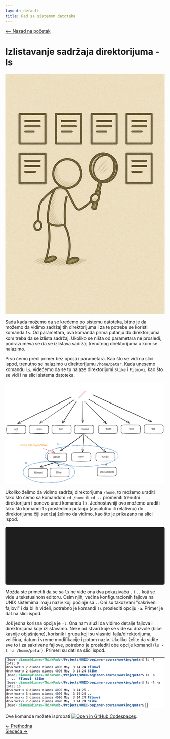 ```yaml
---
layout: default
title: Rad sa sistemom datoteka
---
```


<link rel="stylesheet" href="/UNIX-beginner-course/assets/css/custom.css">

 
<script>
  window.dataLayer = window.dataLayer || [];
  function gtag(){dataLayer.push(arguments);}
  gtag('js', new Date());
  gtag('config', 'G-Q6NY1G1P9S');
</script>
<script defer data-domain="dianasantavec.github.io/unix-beginner-course" src="https://plausible.io/js/script.outbound-links.tagged-events.js"></script>

<div style="margin-bottom: 1em;">
  <a href="/UNIX-beginner-course/" class="button-nav">⟵ Nazad na početak</a>
</div>

# Izlistavanje sadržaja direktorijuma - ls

![ls prikaz](../assets/diagrams/ls_figure.png)

Sada kada možemo da se krećemo po sistemu datoteka, bitno je da možemo da vidimo sadržaj tih direktorijuma i za te potrebe se koristi komanda `ls`. Od parametara, ova komanda prima putanju do direktorijuma kom treba da se izlista sadržaj. Ukoliko se ništa od parametara ne prosledi, podrazumeva se da se izlistava sadržaj trenutnog direktorijuma u kom se nalazimo. 

Prvo ćemo preći primer bez opcija i parametara. Kao što se vidi na slici ispod, trenutno se nalazimo u direktorijumu `/home/petar`. Kada unesemo komandu `ls`, videćemo da se tu nalaze direktorijumi `Slike` i `Filmovi`, kao što se vidi i na slici sistema datoteka.

![ls sistem datoteka](../assets/diagrams/ls_filesystem.svg)

Ukoliko želimo da vidimo sadržaj direktorijuma `/home`, to možemo uraditi tako što ćemo sa komandom `cd /home` ili `cd ..` promeniti trenutni direktorijum i ponovo uneti komandu `ls`. Jednostavniji ovo možemo uraditi tako što komandi `ls` prosledimo putanju (apsolutnu ili relativnu) do direktorijuma čiji sadržaj želimo da vidimo, kao što je prikazano na slici ispod. 

<div id="terminal"></div>

Možda ste primetili da se sa `ls` ne vide ona dva pokazivača `.` i `..` koji se vide u tekstualnom editoru. Osim njih, većina konfiguracionih fajlova na UNIX sistemima imaju naziv koji počinje sa `.`. Oni su takozvani "sakriveni fajlovi" i da bi ih videli, potrebno je komandi `ls` proslediti opciju `-a`. Primer je dat na slici ispod.

Još jedna korisna opcija je `-l`. Ona nam služi da vidimo detalje fajlova i direktorijuma koje izlistavamo. Neke od stvari koje se vide su dozvole (biće kasnije objašnjene), korisnik i grupa koji su vlasnici fajla/direktorijuma, veličina, datum i vreme modifikacije i potom naziv. Ukoliko želite da vidite sve to i za sakrivene fajlove, potrebno je proslediti obe opcije komandi (`ls -l -a /home/petar`). Primeri su dati na slici ispod.

![ls -la](../assets/diagrams/ls_la.png)

Ove komande možete isprobati [![Open in GitHub Codespaces](https://github.com/codespaces/badge.svg)](https://github.com/codespaces/new/?repo=dianasantavec/UNIX-beginner-course&devcontainer_path=.devcontainer/devcontainer.json).

<div class="nav-buttons-wrapper">
  <div class="nav-left">
    <a href="2_2-cd.html" class="button-nav">← Prethodna</a>
  </div>
  <div class="nav-right">
    <a href="2_4-cp.html" class="button-nav">Sledeća →</a>
  </div>
</div>

<script>
  const lines = [
    "user@users-laptop:$ pwd",
    "/home/petar",
    "user@users-laptop:$ ls",
    "Filmovi/   Slike/",
    "user@users-laptop:$ ls ..",
    "petar/   tanja/    user/"
  ];

  const terminal = document.getElementById("terminal");
  let lineIndex = 0;

  function typeLine(line, i = 0) {
    if (i < line.length) {
      terminal.innerHTML += line[i];
      setTimeout(() => typeLine(line, i + 1), 40);
    } else {
      terminal.innerHTML += "<br>";
      lineIndex++;
      if (lineIndex < lines.length) {
        setTimeout(() => typeLine(lines[lineIndex]), 500);
      }
    }
  }

  document.addEventListener("DOMContentLoaded", () => {
    typeLine(lines[lineIndex]);
  });
</script>

<style>
  #terminal {
    background: #1e1e1e;
    color: #00ff00;
    font-family: monospace;
    padding: 1rem;
    white-space: pre-wrap;
    font-size: 1rem;
    border-radius: 5px;
    margin-top: 1rem;
    min-height: 150px;
  }
</style>
